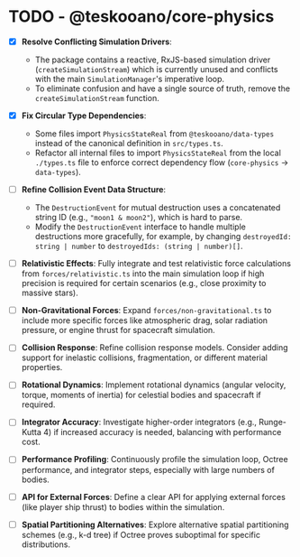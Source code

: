 # TODO - @teskooano/core-physics

- [x] **Resolve Conflicting Simulation Drivers**:

  - The package contains a reactive, RxJS-based simulation driver (`createSimulationStream`) which is currently unused and conflicts with the main `SimulationManager`'s imperative loop.
  - To eliminate confusion and have a single source of truth, remove the `createSimulationStream` function.

- [x] **Fix Circular Type Dependencies**:

  - Some files import `PhysicsStateReal` from `@teskooano/data-types` instead of the canonical definition in `src/types.ts`.
  - Refactor all internal files to import `PhysicsStateReal` from the local `./types.ts` file to enforce correct dependency flow (`core-physics` -> `data-types`).

- [ ] **Refine Collision Event Data Structure**:

  - The `DestructionEvent` for mutual destruction uses a concatenated string ID (e.g., `"moon1 & moon2"`), which is hard to parse.
  - Modify the `DestructionEvent` interface to handle multiple destructions more gracefully, for example, by changing `destroyedId: string | number` to `destroyedIds: (string | number)[]`.

- [ ] **Relativistic Effects**: Fully integrate and test relativistic force calculations from `forces/relativistic.ts` into the main simulation loop if high precision is required for certain scenarios (e.g., close proximity to massive stars).
- [ ] **Non-Gravitational Forces**: Expand `forces/non-gravitational.ts` to include more specific forces like atmospheric drag, solar radiation pressure, or engine thrust for spacecraft simulation.
- [ ] **Collision Response**: Refine collision response models. Consider adding support for inelastic collisions, fragmentation, or different material properties.
- [ ] **Rotational Dynamics**: Implement rotational dynamics (angular velocity, torque, moments of inertia) for celestial bodies and spacecraft if required.
- [ ] **Integrator Accuracy**: Investigate higher-order integrators (e.g., Runge-Kutta 4) if increased accuracy is needed, balancing with performance cost.
- [ ] **Performance Profiling**: Continuously profile the simulation loop, Octree performance, and integrator steps, especially with large numbers of bodies.
- [ ] **API for External Forces**: Define a clear API for applying external forces (like player ship thrust) to bodies within the simulation.
- [ ] **Spatial Partitioning Alternatives**: Explore alternative spatial partitioning schemes (e.g., k-d tree) if Octree proves suboptimal for specific distributions.
